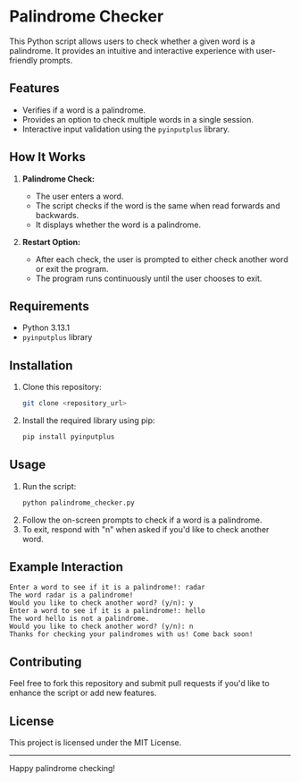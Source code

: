 # Palindrome Checker

This Python script allows users to check whether a given word is a palindrome. It provides an intuitive and interactive experience with user-friendly prompts.

## Features
- Verifies if a word is a palindrome.
- Provides an option to check multiple words in a single session.
- Interactive input validation using the `pyinputplus` library.

## How It Works
1. **Palindrome Check:**
   - The user enters a word.
   - The script checks if the word is the same when read forwards and backwards.
   - It displays whether the word is a palindrome.

2. **Restart Option:**
   - After each check, the user is prompted to either check another word or exit the program.
   - The program runs continuously until the user chooses to exit.

## Requirements
- Python 3.13.1
- `pyinputplus` library

## Installation
1. Clone this repository:
   ```bash
   git clone <repository_url>
   ```
2. Install the required library using pip:
   ```bash
   pip install pyinputplus
   ```

## Usage
1. Run the script:
   ```bash
   python palindrome_checker.py
   ```
2. Follow the on-screen prompts to check if a word is a palindrome.
3. To exit, respond with "n" when asked if you'd like to check another word.

## Example Interaction
```plaintext
Enter a word to see if it is a palindrome!: radar
The word radar is a palindrome!
Would you like to check another word? (y/n): y
Enter a word to see if it is a palindrome!: hello
The word hello is not a palindrome.
Would you like to check another word? (y/n): n
Thanks for checking your palindromes with us! Come back soon!
```

## Contributing
Feel free to fork this repository and submit pull requests if you'd like to enhance the script or add new features.

## License
This project is licensed under the MIT License.

---

Happy palindrome checking!
